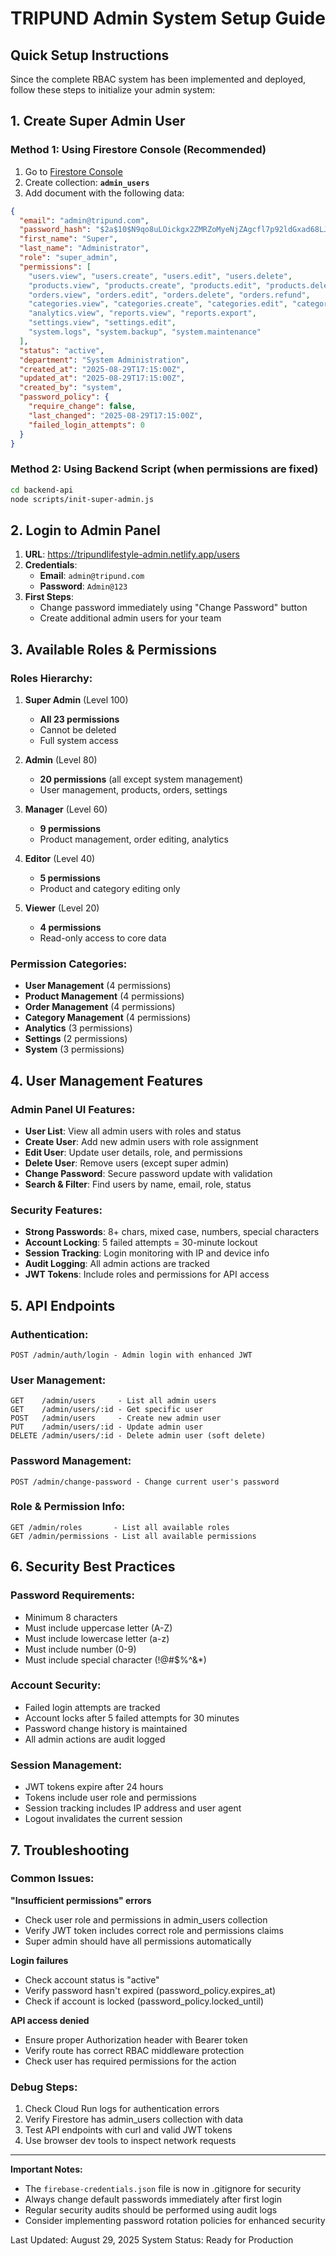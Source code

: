 # TRIPUND Admin System Setup Guide

## Quick Setup Instructions

Since the complete RBAC system has been implemented and deployed, follow these steps to initialize your admin system:

## 1. Create Super Admin User

### Method 1: Using Firestore Console (Recommended)
1. Go to [Firestore Console](https://console.cloud.google.com/firestore/databases/-default-/data/panel?project=tripund-ecommerce-1755860933)
2. Create collection: **`admin_users`**
3. Add document with the following data:

```json
{
  "email": "admin@tripund.com",
  "password_hash": "$2a$10$N9qo8uLOickgx2ZMRZoMyeNjZAgcfl7p92ldGxad68LJZdL17lhWy",
  "first_name": "Super",
  "last_name": "Administrator", 
  "role": "super_admin",
  "permissions": [
    "users.view", "users.create", "users.edit", "users.delete",
    "products.view", "products.create", "products.edit", "products.delete",
    "orders.view", "orders.edit", "orders.delete", "orders.refund",
    "categories.view", "categories.create", "categories.edit", "categories.delete",
    "analytics.view", "reports.view", "reports.export",
    "settings.view", "settings.edit",
    "system.logs", "system.backup", "system.maintenance"
  ],
  "status": "active",
  "department": "System Administration",
  "created_at": "2025-08-29T17:15:00Z",
  "updated_at": "2025-08-29T17:15:00Z", 
  "created_by": "system",
  "password_policy": {
    "require_change": false,
    "last_changed": "2025-08-29T17:15:00Z",
    "failed_login_attempts": 0
  }
}
```

### Method 2: Using Backend Script (when permissions are fixed)
```bash
cd backend-api
node scripts/init-super-admin.js
```

## 2. Login to Admin Panel

1. **URL**: https://tripundlifestyle-admin.netlify.app/users
2. **Credentials**: 
   - **Email**: `admin@tripund.com`
   - **Password**: `Admin@123`
3. **First Steps**:
   - Change password immediately using "Change Password" button
   - Create additional admin users for your team

## 3. Available Roles & Permissions

### Roles Hierarchy:
1. **Super Admin** (Level 100)
   - **All 23 permissions**
   - Cannot be deleted
   - Full system access

2. **Admin** (Level 80)  
   - **20 permissions** (all except system management)
   - User management, products, orders, settings

3. **Manager** (Level 60)
   - **9 permissions**
   - Product management, order editing, analytics

4. **Editor** (Level 40)
   - **5 permissions** 
   - Product and category editing only

5. **Viewer** (Level 20)
   - **4 permissions**
   - Read-only access to core data

### Permission Categories:
- **User Management** (4 permissions)
- **Product Management** (4 permissions)  
- **Order Management** (4 permissions)
- **Category Management** (4 permissions)
- **Analytics** (3 permissions)
- **Settings** (2 permissions)
- **System** (3 permissions)

## 4. User Management Features

### Admin Panel UI Features:
- **User List**: View all admin users with roles and status
- **Create User**: Add new admin users with role assignment
- **Edit User**: Update user details, role, and permissions
- **Delete User**: Remove users (except super admin)
- **Change Password**: Secure password update with validation
- **Search & Filter**: Find users by name, email, role, status

### Security Features:
- **Strong Passwords**: 8+ chars, mixed case, numbers, special characters
- **Account Locking**: 5 failed attempts = 30-minute lockout
- **Session Tracking**: Login monitoring with IP and device info
- **Audit Logging**: All admin actions are tracked
- **JWT Tokens**: Include roles and permissions for API access

## 5. API Endpoints

### Authentication:
```
POST /admin/auth/login - Admin login with enhanced JWT
```

### User Management:
```
GET    /admin/users     - List all admin users
GET    /admin/users/:id - Get specific user  
POST   /admin/users     - Create new admin user
PUT    /admin/users/:id - Update admin user
DELETE /admin/users/:id - Delete admin user (soft delete)
```

### Password Management:
```
POST /admin/change-password - Change current user's password
```

### Role & Permission Info:
```
GET /admin/roles       - List all available roles
GET /admin/permissions - List all available permissions  
```

## 6. Security Best Practices

### Password Requirements:
- Minimum 8 characters
- Must include uppercase letter (A-Z)
- Must include lowercase letter (a-z)  
- Must include number (0-9)
- Must include special character (!@#$%^&*)

### Account Security:
- Failed login attempts are tracked
- Account locks after 5 failed attempts for 30 minutes
- Password change history is maintained
- All admin actions are audit logged

### Session Management:
- JWT tokens expire after 24 hours
- Tokens include user role and permissions
- Session tracking includes IP address and user agent
- Logout invalidates the current session

## 7. Troubleshooting

### Common Issues:

**"Insufficient permissions" errors**
- Check user role and permissions in admin_users collection
- Verify JWT token includes correct role and permissions claims
- Super admin should have all permissions automatically

**Login failures**
- Check account status is "active"
- Verify password hasn't expired (password_policy.expires_at)
- Check if account is locked (password_policy.locked_until)

**API access denied**  
- Ensure proper Authorization header with Bearer token
- Verify route has correct RBAC middleware protection
- Check user has required permissions for the action

### Debug Steps:
1. Check Cloud Run logs for authentication errors
2. Verify Firestore has admin_users collection with data
3. Test API endpoints with curl and valid JWT tokens
4. Use browser dev tools to inspect network requests

---

**Important Notes:**
- The `firebase-credentials.json` file is now in .gitignore for security
- Always change default passwords immediately after first login  
- Regular security audits should be performed using audit logs
- Consider implementing password rotation policies for enhanced security

Last Updated: August 29, 2025
System Status: Ready for Production